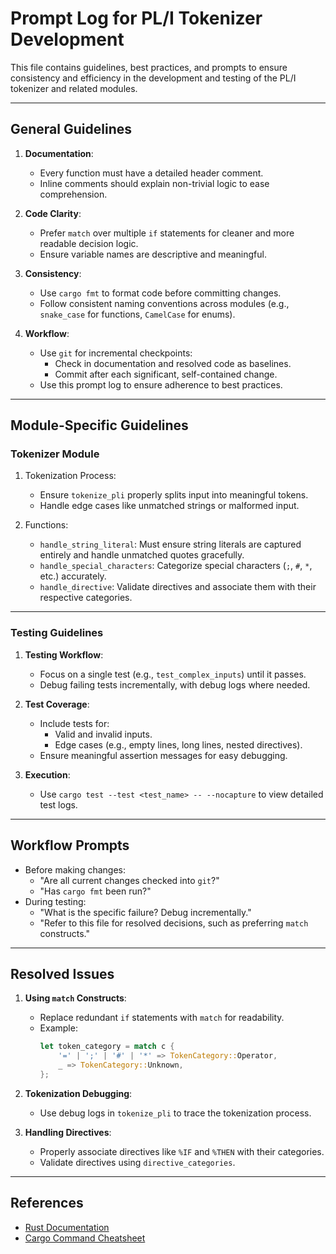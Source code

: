 # Prompt Log for PL/I Tokenizer Development

This file contains guidelines, best practices, and prompts to ensure consistency and efficiency in the development and testing of the PL/I tokenizer and related modules.

---

## **General Guidelines**
1. **Documentation**:
   - Every function must have a detailed header comment.
   - Inline comments should explain non-trivial logic to ease comprehension.

2. **Code Clarity**:
   - Prefer `match` over multiple `if` statements for cleaner and more readable decision logic.
   - Ensure variable names are descriptive and meaningful.

3. **Consistency**:
   - Use `cargo fmt` to format code before committing changes.
   - Follow consistent naming conventions across modules (e.g., `snake_case` for functions, `CamelCase` for enums).

4. **Workflow**:
   - Use `git` for incremental checkpoints:
     - Check in documentation and resolved code as baselines.
     - Commit after each significant, self-contained change.
   - Use this prompt log to ensure adherence to best practices.

---

## **Module-Specific Guidelines**

### **Tokenizer Module**
1. Tokenization Process:
   - Ensure `tokenize_pli` properly splits input into meaningful tokens.
   - Handle edge cases like unmatched strings or malformed input.

2. Functions:
   - `handle_string_literal`: Must ensure string literals are captured entirely and handle unmatched quotes gracefully.
   - `handle_special_characters`: Categorize special characters (`;`, `#`, `*`, etc.) accurately.
   - `handle_directive`: Validate directives and associate them with their respective categories.

---

### **Testing Guidelines**
1. **Testing Workflow**:
   - Focus on a single test (e.g., `test_complex_inputs`) until it passes.
   - Debug failing tests incrementally, with debug logs where needed.

2. **Test Coverage**:
   - Include tests for:
     - Valid and invalid inputs.
     - Edge cases (e.g., empty lines, long lines, nested directives).
   - Ensure meaningful assertion messages for easy debugging.

3. **Execution**:
   - Use `cargo test --test <test_name> -- --nocapture` to view detailed test logs.

---

## **Workflow Prompts**
- Before making changes:
  - "Are all current changes checked into `git`?"
  - "Has `cargo fmt` been run?"
- During testing:
  - "What is the specific failure? Debug incrementally."
  - "Refer to this file for resolved decisions, such as preferring `match` constructs."

---

## **Resolved Issues**
1. **Using `match` Constructs**:
   - Replace redundant `if` statements with `match` for readability.
   - Example:
     ```rust
     let token_category = match c {
         '=' | ';' | '#' | '*' => TokenCategory::Operator,
         _ => TokenCategory::Unknown,
     };
     ```
2. **Tokenization Debugging**:
   - Use debug logs in `tokenize_pli` to trace the tokenization process.

3. **Handling Directives**:
   - Properly associate directives like `%IF` and `%THEN` with their categories.
   - Validate directives using `directive_categories`.

---

## **References**
- [Rust Documentation](https://doc.rust-lang.org/)
- [Cargo Command Cheatsheet](https://doc.rust-lang.org/cargo/commands/index.html)

